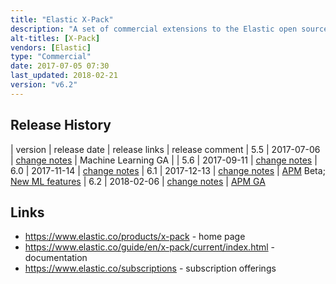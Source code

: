 ```yaml
---
title: "Elastic X-Pack"
description: "A set of commercial extensions to the Elastic open source products (Elasticsearch, Kibana and Logstash) including Security (formally Shield), Alerting (formally Watcher), Monitoring (formally Marvel), Reporting, Graph, Machine Learning and Application Performance Monitoring (APM). Security supports encryption of data and links, user authentication (via LDAP and Active Directory) and authorisation (at the cluster, index, document and field level for Elasticsearch and for access to Kibana) and full audit logging.  Monitoring supports captures metrics from Elasticsearch (for clusters, nodes and indexes), Kibana and Logstash, stores these in an Elasticsearch index and exposes them through a set of Kibana dashboards for real time and historical analysis.  Alerting supports the scheduling of Elasticsearch queries (e.g. over monitoring data), and configuration and extensible actions (including e-mail and a set of out of the box third party integrations) to be taken if a set of boolean or scripted conditions are met, along with a full history of alerts, all manageable through Kibana. Reporting supports the scheduled or triggered generation and distribution of reports based on Kibana visualisations or dashboards.  Graph adds new APIs and Kibana visualisations for working with relationships in data in Elasticsearch, with connections between indexed terms generated on the fly using Elasticsearch aggregations and relevance scoring.  Machine Learning adds automated anomaly detection on time-series data in Elasticsearch.  APM includes agents and a serer to monitor transactions and errors in applications. Also includes Profiler, a tool for visualising Elasticsearch profiler results.  A commercial product from Elastic, with basic monitoring and a search profiler available under a free licence."
alt-titles: [X-Pack]
vendors: [Elastic]
type: "Commercial"
date: 2017-07-05 07:30
last_updated: 2018-02-21
version: "v6.2"
---
```

## Release History

| version | release date | release links | release comment
| 5.5 | 2017-07-06 | [change notes](https://www.elastic.co/guide/en/x-pack/5.5/xpack-change-list.html#xpack-5.5.0) | Machine Learning GA |
| 5.6 | 2017-09-11 | [change notes](https://www.elastic.co/guide/en/x-pack/5.6/xpack-change-list.html#release-notes-5.6.0) 
| 6.0 | 2017-11-14 | [change notes](https://www.elastic.co/guide/en/x-pack/6.0/xpack-change-list.html)
| 6.1 | 2017-12-13 | [change notes](https://www.elastic.co/guide/en/x-pack/6.1/xpack-change-list.html) | [APM](https://www.elastic.co/blog/elastic-apm-beta-released) Beta; [New ML features](https://www.elastic.co/blog/machine-learning-6-1-0-released)
| 6.2 | 2018-02-06 | [change notes](https://www.elastic.co/guide/en/x-pack/6.2/xpack-change-list.html) | [APM GA](https://www.elastic.co/blog/elastic-apm-ga-released)

## Links

* <https://www.elastic.co/products/x-pack> - home page
* <https://www.elastic.co/guide/en/x-pack/current/index.html> - documentation
* <https://www.elastic.co/subscriptions> - subscription offerings